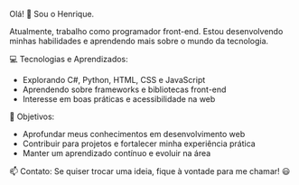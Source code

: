 Olá! 👋 Sou o Henrique. 

Atualmente, trabalho como programador front-end. Estou desenvolvendo minhas habilidades e aprendendo mais sobre o mundo da tecnologia.

💻 Tecnologias e Aprendizados:
- Explorando C#, Python, HTML, CSS e JavaScript
- Aprendendo sobre frameworks e bibliotecas front-end  
- Interesse em boas práticas e acessibilidade na web

🚀 Objetivos:
- Aprofundar meus conhecimentos em desenvolvimento web
- Contribuir para projetos e fortalecer minha experiência prática  
- Manter um aprendizado contínuo e evoluir na área  

📫 Contato: 
Se quiser trocar uma ideia, fique à vontade para me chamar! 😃  
